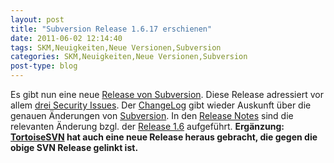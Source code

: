 ```yaml
---
layout: post
title: "Subversion Release 1.6.17 erschienen"
date: 2011-06-02 12:14:40
tags: SKM,Neuigkeiten,Neue Versionen,Subversion
categories: SKM,Neuigkeiten,Neue Versionen,Subversion
post-type: blog
---
```

Es gibt nun eine neue [Release von Subversion](http://old.nabble.com/Subversion-1.6.17-Released-td31752751.html). 
Diese Release adressiert vor allem [drei Security Issues](http://subversion.apache.org/security/). 
Der [ChangeLog](http://svn.apache.org/repos/asf/subversion/tags/1.6.17/CHANGES) gibt wieder Auskunft über die genauen Änderungen von 
[Subversion](http://subversion.apache.org). 
In den [Release Notes](http://subversion.apache.org/docs/release-notes/1.6.html) 
sind die relevanten Änderung bzgl. der [Release 1.6](http://subversion.apache.org/docs/release-notes/1.6.html) aufgeführt.
**Ergänzung: [TortoiseSVN](http://tortoisesvn.net) hat auch eine neue Release heraus gebracht, die gegen die obige SVN Release gelinkt ist.**
